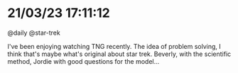 # 21/03/23 17:11:12
@daily @star-trek

I've been enjoying watching TNG recently. The idea of problem solving, I think that's maybe what's original about star
trek. Beverly, with the scientific method, Jordie with good questions for the model...

